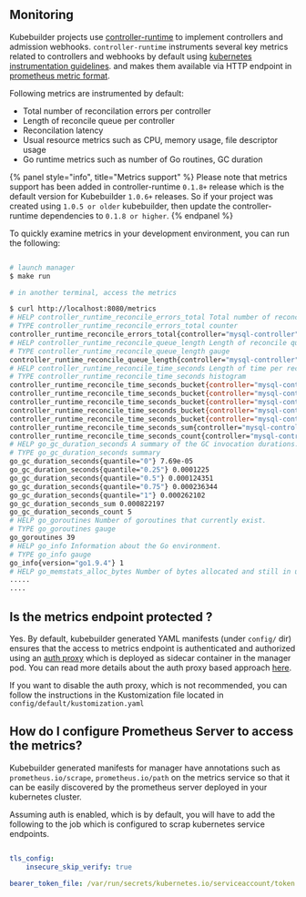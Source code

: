 Monitoring
----------

Kubebuilder projects use [controller-runtime](https://sigs.k8s.io/controller-runtime)
to implement controllers and admission webhooks. `controller-runtime` instruments several key metrics
related to controllers and webhooks by default using [kubernetes instrumentation guidelines](https://github.com/kubernetes/community/blob/master/contributors/devel/instrumentation.md).
and makes them available via HTTP endpoint in [prometheus metric format](https://prometheus.io/docs/instrumenting/exposition_formats/).

Following metrics are instrumented by default:

 - Total number of reconcilation errors per controller
 - Length of reconcile queue per controller 
 - Reconcilation latency
 - Usual resource metrics such as CPU, memory usage, file descriptor usage
 - Go runtime metrics such as number of Go routines, GC duration 

{% panel style="info", title="Metrics support" %}
Please note that metrics support has been added in controller-runtime `0.1.8+`
release which is the default version for Kubebuilder `1.0.6+` releases. So if your
project was created using `1.0.5 or older` kubebuilder, then update the
controller-runtime dependencies to `0.1.8 or higher`.
{% endpanel %}

To quickly examine metrics in your development environment, you can run the
following:

```sh

# launch manager
$ make run

# in another terminal, access the metrics

$ curl http://localhost:8080/metrics
# HELP controller_runtime_reconcile_errors_total Total number of reconcile errors per controller
# TYPE controller_runtime_reconcile_errors_total counter
controller_runtime_reconcile_errors_total{controller="mysql-controller"} 10
# HELP controller_runtime_reconcile_queue_length Length of reconcile queue per controller
# TYPE controller_runtime_reconcile_queue_length gauge
controller_runtime_reconcile_queue_length{controller="mysql-controller"} 0
# HELP controller_runtime_reconcile_time_seconds Length of time per reconcile per controller
# TYPE controller_runtime_reconcile_time_seconds histogram
controller_runtime_reconcile_time_seconds_bucket{controller="mysql-controller",le="0.005"} 10
controller_runtime_reconcile_time_seconds_bucket{controller="mysql-controller",le="0.01"} 10
controller_runtime_reconcile_time_seconds_bucket{controller="mysql-controller",le="0.025"} 10
controller_runtime_reconcile_time_seconds_bucket{controller="mysql-controller",le="10"} 10
controller_runtime_reconcile_time_seconds_bucket{controller="mysql-controller",le="+Inf"} 10
controller_runtime_reconcile_time_seconds_sum{controller="mysql-controller"} 2.3416e-05
controller_runtime_reconcile_time_seconds_count{controller="mysql-controller"} 10
# HELP go_gc_duration_seconds A summary of the GC invocation durations.
# TYPE go_gc_duration_seconds summary
go_gc_duration_seconds{quantile="0"} 7.69e-05
go_gc_duration_seconds{quantile="0.25"} 0.0001225
go_gc_duration_seconds{quantile="0.5"} 0.000124351
go_gc_duration_seconds{quantile="0.75"} 0.000236344
go_gc_duration_seconds{quantile="1"} 0.000262102
go_gc_duration_seconds_sum 0.000822197
go_gc_duration_seconds_count 5
# HELP go_goroutines Number of goroutines that currently exist.
# TYPE go_goroutines gauge
go_goroutines 39
# HELP go_info Information about the Go environment.
# TYPE go_info gauge
go_info{version="go1.9.4"} 1
# HELP go_memstats_alloc_bytes Number of bytes allocated and still in use.
.....
....

```

Is the metrics endpoint protected ?
-----------------------------------
Yes. By default, kubebuilder generated YAML manifests (under `config/` dir) 
ensures that the access to metrics endpoint is authenticated and authorized using
an [auth proxy](https://github.com/brancz/kube-rbac-proxy) which is deployed as 
sidecar container in the manager pod. You can read more details about the 
auth proxy based approach [here](https://brancz.com/2018/02/27/using-kube-rbac-proxy-to-secure-kubernetes-workloads/).

If you want to disable the auth proxy, which is not recommended, you can follow
the instructions in the Kustomization file located in `config/default/kustomization.yaml`

How do I configure Prometheus Server to access the metrics?
-----------------------------------------------------------

Kubebuilder generated manifests for manager have annotations such as
`prometheus.io/scrape`, `prometheus.io/path` on the metrics service so
that it can be easily discovered by the prometheus server deployed in your
kubernetes cluster. 

Assuming auth is enabled, which is by default, you will have to add the
following to the job which is configured to scrap kubernetes service endpoints.
        
```yaml

tls_config:
    insecure_skip_verify: true

bearer_token_file: /var/run/secrets/kubernetes.io/serviceaccount/token

```
